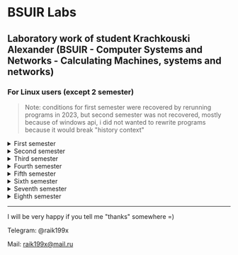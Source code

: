 # BSUIR Labs

## Laboratory work of student Krachkouski Alexander (BSUIR - Computer Systems and Networks - Calculating Machines, systems and networks)

### For Linux users (except 2 semester)

> Note: conditions for first semester were recovered by rerunning programs in 2023,
> but second semester was not recovered, mostly because of windows api,
> i did not wanted to rewrite programs because it would break "history context"

<details><summary>First semester</summary>

* [Basic of algorithmization and programming](https://github.com/raik199x/student-life/tree/main/1%20semestr)
* [Answers to exams](https://mega.nz/folder/tOBCWJIQ#6VFbbc7J7PVOZAH6HF8JNQ)

</details>

<details><summary>Second semester</summary>

* [Construction of Programs and Programming Languages](https://github.com/raik199x/student-life/tree/main/2%20semestr)
* [Course Project КПиЯП](https://mega.nz/folder/kfxW1J4T#Ai8xG8GYLUnlqVUZnerRSw)
* [Answers to exams](https://mega.nz/folder/gXpCjZpY#4sTSBgLJ9jzq-WLlXYVtjQ)

</details>

<details><summary>Third semester</summary>

* [Construction of Programs and Programming Languages](https://github.com/raik199x/student-life/tree/main/3%20semestr) (now with conditions :D)
* [Course Project CPPL](https://github.com/raik199x/file-manager-for-linux)
* [Human Life Safety labs](https://mega.nz/folder/1Sx0jTSC#d8mv18nHmIBdc8TZgxroJg) (They were ~~stolen~~ downloaded from pc in the cabinet)
* [Theory of Electric Chains tc p1](https://mega.nz/folder/ob5C3BqB#CW5uotscMA6lN9EvzIuUGA)
* [Theory of Electric Chains tc p2](https://mega.nz/folder/tW5gTBTS#rQk3JlMYT-lDu15NcDpJyQ)
* (there wont be answers to exams because whole team "session 8+" get automate marks)

</details>

<details><summary>Fourth semester</summary>

* [Computer System Software](https://github.com/raik199x/BSUIR-labs/tree/main/4%20semestr/CSS)
* [Personal Computer Architect](https://github.com/raik199x/BSUIR-labs/tree/main/4%20semestr/PCA)
* [Cross-Platforming Programming](https://github.com/raik199x/BSUIR-labs/tree/main/4%20semestr/JavaCPP)
* [PDaPL](https://github.com/raik199x/BSUIR-labs/tree/main/4%20semestr/PDaPL)
* [Circuit Design](https://github.com/raik199x/BSUIR-labs/tree/2b206dadc607a9f032e0a0ff1a46322439cee27b/4%20semestr/Circuit%20Design)
* [Course Project CSS](https://github.com/raik199x/Client-server-Chat-linux)
* (there wont be answers to exams because whole team "session 8+' get automate marks, except of theory of probability, but you can download test from bsuir helper)

</details>

<details><summary>Fifth semester</summary>

* [Fundamentals of information security](https://github.com/raik199x/BSUIR-labs/tree/main/5%20semestr/FIS)
* [Software development and testing technologies](https://github.com/raik199x/BSUIR-labs/tree/main/5%20semestr/SDTT)
* [Structural and functional organization of computers](https://github.com/raik199x/BSUIR-labs/tree/main/5%20semestr/SFOC)
* [Theoretical foundations of computer networks](https://github.com/raik199x/BSUIR-labs/tree/main/5%20semestr/TFCN)
* [Interfaces and perepherial devices](https://github.com/raik199x/BSUIR-labs/tree/main/5%20semestr/IPD)
* [Circuitry](https://github.com/raik199x/BSUIR-labs/tree/main/5%20semestr/circuitry)
* [Course project circuitry](https://github.com/raik199x/BSUIR-labs/tree/main/5%20semestr/CourseProjectCircuitry)
* [Exams](https://github.com/raik199x/BSUIR-labs/tree/main/5%20semestr/examens)

</details>

<details><summary>Sixth semester</summary>

* [Administration of computer systems and networks](https://github.com/raik199x/BSUIR-labs/tree/main/6%20semestr/ACSN)
* [Digital signal and image processing](https://github.com/raik199x/BSUIR-labs/tree/main/6%20semestr/DSIP)
* [High performance processor architecture](https://github.com/raik199x/BSUIR-labs/tree/main/6%20semestr/HPPA)
* [System analysis](https://github.com/raik199x/BSUIR-labs/tree/main/6%20semestr/SA)
* [Exam](https://github.com/raik199x/BSUIR-labs/tree/main/6%20semestr/exam)
* [Course project SFOC](https://github.com/raik199x/BSUIR-labs/tree/main/6%20semestr/CourseProjectSFOC)
* [Internship](https://github.com/raik199x/BSUIR-labs/tree/main/6%20semestr/Internship)

</details>

<details><summary>Seventh semester</summary>

* [Сomputer network hardware](https://github.com/raik199x/BSUIR-labs/tree/main/7%20semestr/CNH)
* [Сomputer network hardware Course project](https://github.com/raik199x/BSUIR-labs/tree/main/7%20semestr/CNHCourseProject)
* [Databases](https://github.com/raik199x/BSUIR-labs/tree/main/7%20semestr/Databases)
* [Digital signal and image processing](https://github.com/raik199x/BSUIR-labs/tree/main/7%20semestr/DSIP)
* [Microprocessor Means and Systems](https://github.com/raik199x/BSUIR-labs/tree/main/7%20semestr/MMaS)
* [System software for local computer networks](https://github.com/raik199x/BSUIR-labs/tree/main/7%20semestr/SSfLCN)
* [Modeling](https://github.com/raik199x/BSUIR-labs/tree/main/7%20semestr/Modeling)
* [Automation of design of computers and systems](https://github.com/raik199x/BSUIR-labs/tree/main/7%20semestr/AoDoCaS)
* [Exam](https://github.com/raik199x/BSUIR-labs/tree/main/7%20semestr/exams)

</details>

</details>

<details><summary>Eighth semester</summary>

* [System software for local computer networks](https://github.com/raik199x/BSUIR-labs/tree/main/8%20semestr/SSfLCN)
* [Storage systems](https://github.com/raik199x/BSUIR-labs/tree/main/8%20semestr/SS)
* [Marketing](https://github.com/raik199x/BSUIR-labs/tree/main/8%20semestr/MSPaS)
* [Control and Diagnostics of Computer Equipment](https://github.com/raik199x/BSUIR-labs/tree/main/8%20semestr/CaDCE)
* [Diploma Project](https://github.com/raik199x/Emotion-Recognition)

</details>

---

 I will be very happy if you tell me "thanks" somewhere =)

 Telegram: @raik199x

 Mail:     <raik199x@mail.ru>
